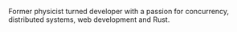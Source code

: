 Former physicist turned developer with a passion for concurrency, distributed systems, web development and Rust.
